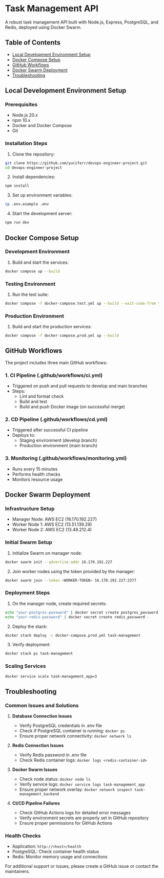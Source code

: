 # Task Management API

A robust task management API built with Node.js, Express, PostgreSQL, and Redis, deployed using Docker Swarm.

## Table of Contents
- [Local Development Environment Setup](#local-development-environment-setup)
- [Docker Compose Setup](#docker-compose-setup)
- [GitHub Workflows](#github-workflows)
- [Docker Swarm Deployment](#docker-swarm-deployment)
- [Troubleshooting](#troubleshooting)

## Local Development Environment Setup

### Prerequisites
- Node.js 20.x
- npm 10.x
- Docker and Docker Compose
- Git

### Installation Steps
1. Clone the repository:
```bash
git clone https://github.com/yuciferr/devops-engineer-project.git
cd devops-engineer-project
```

2. Install dependencies:
```bash
npm install
```

3. Set up environment variables:
```bash
cp .env.example .env
```

4. Start the development server:
```bash
npm run dev
```

## Docker Compose Setup

### Development Environment
1. Build and start the services:
```bash
docker compose up --build
```

### Testing Environment
1. Run the test suite:
```bash
docker compose -f docker-compose.test.yml up --build --exit-code-from test
```

### Production Environment
1. Build and start the production services:
```bash
docker compose -f docker-compose.prod.yml up --build
```

## GitHub Workflows

The project includes three main GitHub workflows:

### 1. CI Pipeline (.github/workflows/ci.yml)
- Triggered on push and pull requests to develop and main branches
- Steps:
  - Lint and format check
  - Build and test
  - Build and push Docker image (on successful merge)

### 2. CD Pipeline (.github/workflows/cd.yml)
- Triggered after successful CI pipeline
- Deploys to:
  - Staging environment (develop branch)
  - Production environment (main branch)

### 3. Monitoring (.github/workflows/monitoring.yml)
- Runs every 15 minutes
- Performs health checks
- Monitors resource usage

## Docker Swarm Deployment

### Infrastructure Setup
- Manager Node: AWS EC2 (16.170.192.227)
- Worker Node 1: AWS EC2 (13.51.139.29)
- Worker Node 2: AWS EC2 (13.49.212.4)

### Initial Swarm Setup
1. Initialize Swarm on manager node:
```bash
docker swarm init --advertise-addr 16.170.192.227
```

2. Join worker nodes using the token provided by the manager:
```bash
docker swarm join --token <WORKER-TOKEN> 16.170.192.227:2377
```

### Deployment Steps
1. On the manager node, create required secrets:
```bash
echo "your-postgres-password" | docker secret create postgres_password -
echo "your-redis-password" | docker secret create redis_password -
```

2. Deploy the stack:
```bash
docker stack deploy -c docker-compose.prod.yml task-management
```

3. Verify deployment:
```bash
docker stack ps task-management
```

### Scaling Services
```bash
docker service scale task-management_app=3
```

## Troubleshooting

### Common Issues and Solutions

1. **Database Connection Issues**
   - Verify PostgreSQL credentials in .env file
   - Check if PostgreSQL container is running: `docker ps`
   - Ensure proper network connectivity: `docker network ls`

2. **Redis Connection Issues**
   - Verify Redis password in .env file
   - Check Redis container logs: `docker logs <redis-container-id>`

3. **Docker Swarm Issues**
   - Check node status: `docker node ls`
   - Verify service logs: `docker service logs task-management_app`
   - Ensure proper network overlay: `docker network inspect task-management_backend`

4. **CI/CD Pipeline Failures**
   - Check GitHub Actions logs for detailed error messages
   - Verify environment secrets are properly set in GitHub repository
   - Ensure proper permissions for GitHub Actions

### Health Checks
- Application: `http://<host>/health`
- PostgreSQL: Check container health status
- Redis: Monitor memory usage and connections

For additional support or issues, please create a GitHub issue or contact the maintainers.
